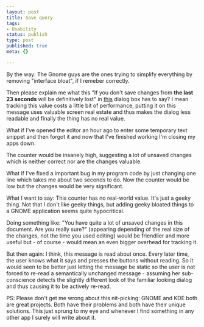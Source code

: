 ```yaml
---
layout: post
title: Save query
tags:
- Usability
status: publish
type: post
published: true
meta: {}

---
```

By the way: The Gnome guys are the ones trying to simplify everything by removing "interface bloat", if I remeber correctly.

Then please explain me what this "If you don't save changes from <strong>the last 23 seconds</strong> will be definitively lost" in <a href="http://www.gnegg.ch/archives/gedit_save.jpg">this</a> dialog box has to say? I mean tracking this value costs a little bit of performance, putting it on this message uses valuable screen real estate and thus makes the dialog less readable and finally the thing has no real value.

What if I've opened the editor an hour ago to enter some temporary text snippet and then forgot it and now that I've finished working I'm closing my apps down.

The counter would be insanely high, suggesting a lot of unsaved changes which is neither correct nor are the changes valuable.

What if I've fixed a important bug in my program code by just changing one line which takes me about two seconds to do. Now the counter would be low but the changes would be very significant.

What I want to say: This counter has no real-world value. It's just a geeky thing. Not that I don't like geeky things, but adding geeky bloated things to a GNOME application seems quite hypocritical.

Doing something like: "You have quite a lot of unsaved changes in this document. Are you really sure?" (appearing depending of the real size of the changes, not the time you used editing) would be friendlier and more useful but - of course - would mean an even bigger overhead for tracking it.

But then again: I think, this message is read about once. Every later time, the user knows what it says and presses the buttons without reading. So it would seen to be better just letting the message be static so the user is not forced to re-read a semantically unchanged message - assuming her sub-conscience detects the slightly different look of the familiar looking dialog and thus causing it to be actively re-read.

PS: Please don't get me wrong about this nit-picking: GNOME and KDE both are great projects. Both have their problems and both have their unique solutions. This just sprung to my eye and whenever I find something in any other app I surely will write about it.
